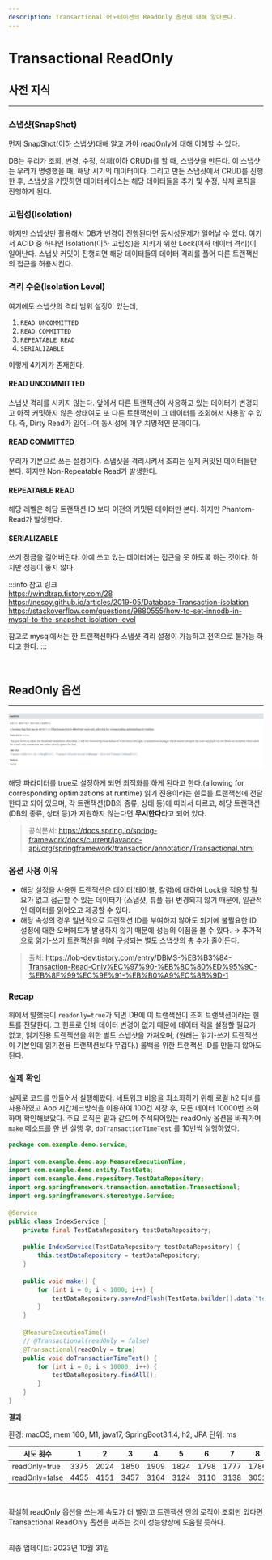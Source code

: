 ```yaml
---
description: Transactional 어노테이션의 ReadOnly 옵션에 대해 알아본다.
---
```


# Transactional ReadOnly

## 사전 지식
---

### 스냅샷(SnapShot)

먼저 SnapShot(이하 스냅샷)대해 알고 가야 readOnly에 대해 이해할 수 있다. 

DB는 우리가 조회, 변경, 수정, 삭제(이하 CRUD)를 할 때, 스냅샷을 만든다. 이 스냅샷는 우리가 명령했을 때, 해당 시기의 데이터이다. 그리고 만든 스냅샷에서 CRUD를 진행한 후, 스냅샷을 커밋하면 데이터베이스는 해당 데이터들을 추가 및 수정, 삭제 로직을 진행하게 된다.

### 고립성(Isolation)

하지만 스냅샷만 활용해서 DB가 변경이 진행된다면 동시성문제가 일어날 수 있다. 여기서 ACID 중 하나인 Isolation(이하 고립성)을 지키기 위한 Lock(이하 데이터 격리)이 일어난다. 스냅샷 커밋이 진행되면 해당 데이터들의 데이터 격리를 풀어 다른 트랜잭션의 접근을 허용시킨다.

### 격리 수준(Isolation Level)

여기에도 스냅샷의 격리 범위 설정이 있는데,

1. `READ UNCOMMITTED`
2. `READ COMMITTED`
3. `REPEATABLE READ`
4. `SERIALIZABLE`

이렇게 4가지가 존재한다.

#### READ UNCOMMITTED

스냅샷 격리를 시키지 않는다. 앞에서 다른 트랜잭션이 사용하고 있는 데이터가 변경되고 아직 커밋하지 않은 상태여도 또 다른 트랜잭션이 그 데이터를 조회해서 사용할 수 있다. 즉, Dirty Read가 일어나며 동시성에 매우 치명적인 문제이다.

#### READ COMMITTED

우리가 기본으로 쓰는 설정이다. 스냅샷을 격리시켜서 조회는 실제 커밋된 데이터들만 본다. 하지만 Non-Repeatable Read가 발생한다.

#### REPEATABLE READ

해당 레벨은 해당 트랜잭션 ID 보다 이전의 커밋된 데이터만 본다. 하지만 Phantom-Read가 발생한다.

#### SERIALIZABLE

쓰기 잠금을 걸어버린다. 아예 쓰고 있는 데이터에는 접근을 못 하도록 하는 것이다. 하지만 성능이 좋지 않다.


:::info
참고 링크 <br/>
https://windtrap.tistory.com/28 <br/>
https://nesoy.github.io/articles/2019-05/Database-Transaction-isolation <br/>
https://stackoverflow.com/questions/9880555/how-to-set-innodb-in-mysql-to-the-snapshot-isolation-level

참고로 mysql에서는 한 트랜잭션마다 스냅샷 격리 설정이 가능하고 전역으로 불가능 하다고 한다.
:::

<br/>

## ReadOnly 옵션
---

![](./readonly.png)

해당 파라미터를 true로 설정하게 되면 최적화를 하게 된다고 한다.(allowing for corresponding optimizations at runtime) 읽기 전용이라는 힌트를 트랜잭션에 전달한다고 되어 있으며, 각 트랜잭션(DB의 종류, 상태 등)에 따라서 다르고, 해당 트랜잭션(DB의 종류, 상태 등)가 지원하지 않는다면 **무시한다**라고 되어 있다.

> 공식문서: https://docs.spring.io/spring-framework/docs/current/javadoc-api/org/springframework/transaction/annotation/Transactional.html


### 옵션 사용 이유

- 해당 설정을 사용한 트랜잭션은 데이터(테이블, 칼럼)에 대하여 Lock을 적용할 필요가 없고 접근할 수 있는 데이터가 (스냅샷, 튜플 등) 변경되지 않기 때문에, 일관적인 데이터를 읽어오고 제공할 수 있다.
- 해당 속성의 경우 일반적으로 트랜잭션 ID를 부여하지 않아도 되기에 불필요한 ID 설정에 대한 오버헤드가 발생하지 않기 때문에 성능의 이점을 볼 수 있다.
   → 추가적으로 읽기-쓰기 트랜잭션을 위해 구성되는 별도 스냅샷의 총 수가 줄어든다.

> 출처: https://lob-dev.tistory.com/entry/DBMS-%EB%B3%84-Transaction-Read-Only%EC%97%90-%EB%8C%80%ED%95%9C-%EB%8F%99%EC%9E%91-%EB%B0%A9%EC%8B%9D-1

### Recap

위에서 말했듯이 `readonly=true`가 되면 DB에 이 트랜잭션이 조회 트랜잭션이라는 힌트를 전달한다. 그 힌트로 인해 데이터 변경이 없기 때문에 데이터 락을 설정할 필요가 없고, 읽기전용 트랜잭션을 위한 별도 스냅샷을 가져오며, (원래는 읽기-쓰기 트랜잭션이 기본인데 읽기전용 트랜잭션보다 무겁다.) 롤백을 위한 트랜잭션 ID를 만들지 않아도 된다.

### 실제 확인

실제로 코드를 만들어서 실행해봤다. 네트워크 비용을 최소화하기 위해 로컬 h2 디비를 사용하였고 Aop 시간체크방식을 이용하여 100건 저장 후, 모든 데이터 10000번 조회하며 확인해보았다. 주요 로직은 밑과 같으며 주석되어있는 readOnly 옵션을 바꿔가며 `make` 메소드를 한 번 실행 후, `doTransactionTimeTest` 를 10번씩 실행하였다.

```java
package com.example.demo.service;

import com.example.demo.aop.MeasureExecutionTime;
import com.example.demo.entity.TestData;
import com.example.demo.repository.TestDataRepository;
import org.springframework.transaction.annotation.Transactional;
import org.springframework.stereotype.Service;

@Service
public class IndexService {
    private final TestDataRepository testDataRepository;

    public IndexService(TestDataRepository testDataRepository) {
        this.testDataRepository = testDataRepository;
    }

    public void make() {
        for (int i = 0; i < 1000; i++) {
            testDataRepository.saveAndFlush(TestData.builder().data("test").build());
        }
    }

    @MeasureExecutionTime()
    // @Transactional(readOnly = false)
    @Transactional(readOnly = true)
    public void doTransactionTimeTest() {
        for (int i = 0; i < 10000; i++) {
            testDataRepository.findAll();
        }
    }
}
```

**결과**

환경: macOS, mem 16G, M1, java17, SpringBoot3.1.4, h2, JPA
단위: ms

|시도 횟수 | 1 | 2 | 3 | 4 | 5 | 6 | 7 | 8 | 9 | 10 |
|---|---|---|---|---|---|---|---|---|---|---|
|readOnly=true|3375|2024|1850|1909|1824|1798|1777|1786|1789|1800|
|readOnly=false|4455|4151|3457|3164|3124|3110|3138|3052|3080|3085|

<br/>

확실히 readOnly 옵션을 쓰는게 속도가 더 빨랐고 트랜잭션 안의 로직이 조회만 있다면 Transactional ReadOnly 옵션을 써주는 것이 성능향상에 도움될 듯하다.

<br/>

<div style={{"text-align": "right"}}> 최종 업데이트: 2023년 10월 31일 </div>